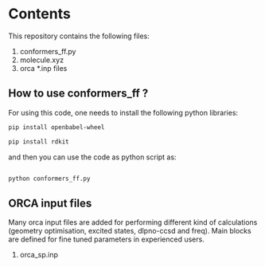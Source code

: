 Contents
============

This repository contains the following files:

1. conformers_ff.py 
2. molecule.xyz
3. orca *.inp files

## How to use conformers_ff ?

For using this code, one needs to install the following python libraries:

``` bash
pip install openbabel-wheel
```
``` bash
pip install rdkit
```
and then you can use the code as python script as:

``` python

python conformers_ff.py
```
## ORCA input files

Many orca input files are added for performing different kind of calculations (geometry optimisation, excited states, dlpno-ccsd and freq).
Main blocks are defined for fine tuned parameters in experienced users.

1. orca_sp.inp
